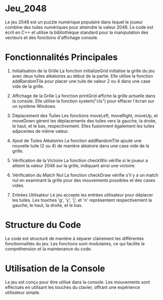 # Jeu_2048

Le jeu 2048 est un puzzle numérique populaire dans lequel le joueur combine des tuiles numériques pour atteindre la valeur 2048.
Le code est écrit en C++ et utilise la bibliothèque standard pour la manipulation des vecteurs et des fonctions d'affichage console.

# Fonctionnalités Principales

1. Initialisation de la Grille
   La fonction initializeGrid initialise la grille du jeu avec deux tuiles aléatoires au début de la partie. Elle utilise la fonction addRandomTile pour placer une tuile de valeur 2 ou 4 dans une case vide de la grille.

2. Affichage de la Grille
   La fonction printGrid affiche la grille actuelle dans la console. Elle utilise la fonction system("cls") pour effacer l'écran sur un système Windows.

3. Déplacement des Tuiles
   Les fonctions moveLeft, moveRight, moveUp, et moveDown gèrent les déplacements des tuiles vers la gauche, la droite, le haut, et le bas, respectivement. Elles fusionnent également les tuiles adjacentes de même valeur.

4. Ajout de Tuiles Aléatoires
   La fonction addRandomTile ajoute une nouvelle tuile (2 ou 4) de manière aléatoire dans une case vide de la grille.

5. Vérification de la Victoire
   La fonction checkWin vérifie si le joueur a atteint la valeur 2048 sur la grille, indiquant ainsi une victoire.

6. Vérification du Match Nul
   La fonction checkDraw vérifie s'il y a un match nul en examinant la grille pour des mouvements possibles et des cases vides.

7. Entrées Utilisateur
   Le jeu accepte les entrées utilisateur pour déplacer les tuiles. Les touches 'g', 'y', 'j', et 'n' représentent respectivement la gauche, le haut, la droite, et le bas.

# Structure du Code

Le code est structuré de manière à séparer clairement les différentes fonctionnalités du jeu. Les fonctions sont modulaires, ce qui facilite la compréhension et la maintenance du code.

# Utilisation de la Console

Le jeu est conçu pour être utilisé dans la console. Les mouvements sont effectués en utilisant les touches du clavier, offrant une expérience utilisateur simple.
